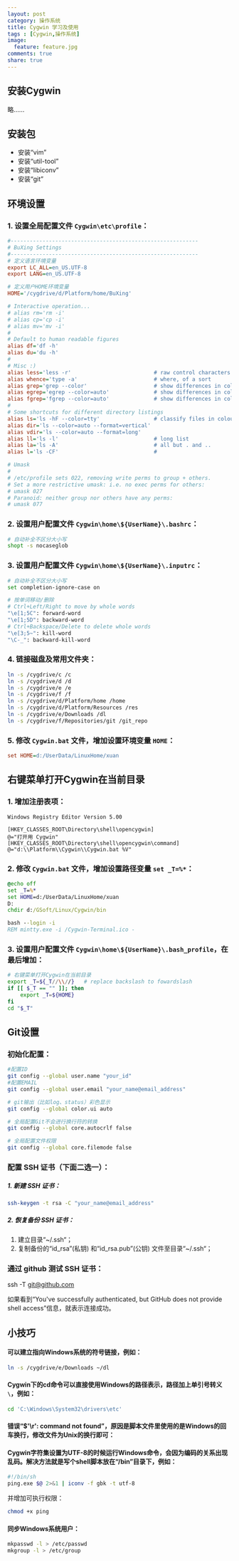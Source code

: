 ```yaml
---
layout: post
category: 操作系统
title: Cygwin 学习及使用
tags : [Cygwin,操作系统]
image:
  feature: feature.jpg
comments: true
share: true
---
```


安装Cygwin
----------

略……

安装包
------

* 安装“vim”
* 安装“util-tool”
* 安装“libiconv”
* 安装“git”

环境设置
--------

### 1. 设置全局配置文件 `Cygwin\etc\profile`：

```cfg
#-----------------------------------------------------------
# BuXing Settings
#-----------------------------------------------------------
# 定义语言环境变量
export LC_ALL=en_US.UTF-8
export LANG=en_US.UTF-8

# 定义用户HOME环境变量
HOME='/cygdrive/d/Platform/home/BuXing'

# Interactive operation...
# alias rm='rm -i'
# alias cp='cp -i'
# alias mv='mv -i'
#
# Default to human readable figures
alias df='df -h'
alias du='du -h'
#
# Misc :)
alias less='less -r'                          # raw control characters
alias whence='type -a'                        # where, of a sort
alias grep='grep --color'                     # show differences in colour
alias egrep='egrep --color=auto'              # show differences in colour
alias fgrep='fgrep --color=auto'              # show differences in colour
#
# Some shortcuts for different directory listings
alias ls='ls -hF --color=tty'                 # classify files in colour
alias dir='ls --color=auto --format=vertical'
alias vdir='ls --color=auto --format=long'
alias ll='ls -l'                              # long list
alias la='ls -A'                              # all but . and ..
alias l='ls -CF'                              #

# Umask
#
# /etc/profile sets 022, removing write perms to group + others.
# Set a more restrictive umask: i.e. no exec perms for others:
# umask 027
# Paranoid: neither group nor others have any perms:
# umask 077
```

### 2. 设置用户配置文件 `Cygwin\home\${UserName}\.bashrc`：

```bash
# 自动补全不区分大小写
shopt -s nocaseglob
```

### 3. 设置用户配置文件 `Cygwin\home\${UserName}\.inputrc`：

```bash
# 自动补全不区分大小写
set completion-ignore-case on

# 按单词移动/删除
# Ctrl+Left/Right to move by whole words
"\e[1;5C": forward-word
"\e[1;5D": backward-word
# Ctrl+Backspace/Delete to delete whole words
"\e[3;5~": kill-word
"\C-_": backward-kill-word
```

### 4. 链接磁盘及常用文件夹：

```bash
ln -s /cygdrive/c /c
ln -s /cygdrive/d /d
ln -s /cygdrive/e /e
ln -s /cygdrive/f /f
ln -s /cygdrive/d/Platform/home /home
ln -s /cygdrive/d/Platform/Resources /res
ln -s /cygdrive/e/Downloads /dl
ln -s /cygdrive/f/Repositories/git /git_repo
```

### 5. 修改 `Cygwin.bat` 文件，增加设置环境变量 `HOME`：

```cfg
set HOME=d:/UserData/LinuxHome/xuan
```

右键菜单打开Cygwin在当前目录
---------------------------

### 1. 增加注册表项：

```registry
Windows Registry Editor Version 5.00

[HKEY_CLASSES_ROOT\Directory\shell\opencygwin]
@="打开用 Cygwin"
[HKEY_CLASSES_ROOT\Directory\shell\opencygwin\command]
@="d:\\Platform\\Cygwin\\Cygwin.bat %V"
```

### 2. 修改 `Cygwin.bat` 文件，增加设置路径变量 `set _T=%*`：

```bat
@echo off
set _T=%*
set HOME=d:/UserData/LinuxHome/xuan
D:
chdir d:/GSoft/Linux/Cygwin/bin

bash --login -i
REM mintty.exe -i /Cygwin-Terminal.ico -
```

### 3. 设置用户配置文件 `Cygwin\home\${UserName}\.bash_profile`，在最后增加：

```bash
# 右键菜单打开Cygwin在当前目录
export _T=${_T//\\//}   # replace backslash to fowardslash
if [[ $_T == "" ]]; then
    export _T=${HOME}
fi
cd "$_T"
```

Git设置
--------

### 初始化配置：

```bash
#配置ID
git config --global user.name "your_id"
#配置EMAIL
git config --global user.email "your_name@email_address"

# git输出（比如log、status）彩色显示
git config --global color.ui auto

# 全局配置Git不会进行换行符的转换
git config --global core.autocrlf false

# 全局配置文件权限
git config --global core.filemode false
```

### 配置 SSH 证书（下面二选一）：

##### 1. 新建 SSH 证书：

```bash
ssh-keygen -t rsa -C "your_name@email_address"
```

##### 2. 恢复备份 SSH 证书：

1. 建立目录“~/.ssh“；
2. 复制备份的“id_rsa”(私钥) 和“id_rsa.pub”(公钥) 文件至目录“~/.ssh“；

### 通过 github 测试 SSH 证书：


ssh -T git@github.com


如果看到“You've successfully authenticated, but GitHub does not provide shell access”信息，就表示连接成功。

小技巧
------

#### 可以建立指向Windows系统的符号链接，例如：

```bash
ln -s /cygdrive/e/Downloads ~/dl
```

#### Cygwin下的cd命令可以直接使用Windows的路径表示，路径加上单引号转义 `\`，例如：

```bash
cd 'C:\Windows\System32\drivers\etc'
```

#### 错误“$'\r': command not found”，原因是脚本文件里使用的是Windows的回车换行，修改文件为Unix的换行即可：

#### Cygwin字符集设置为UTF-8的时候运行Windows命令，会因为编码的关系出现乱码。解决方法就是写个shell脚本放在“/bin”目录下，例如：

```bash
#!/bin/sh
ping.exe $@ 2>&1 | iconv -f gbk -t utf-8
```

并增加可执行权限：

```bash
chmod +x ping
```

#### 同步Windows系统用户：

```bash
mkpasswd -l > /etc/passwd
mkgroup -l > /etc/group
```



